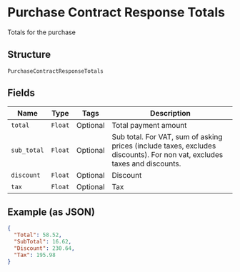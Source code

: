 
# Purchase Contract Response Totals

Totals for the purchase

## Structure

`PurchaseContractResponseTotals`

## Fields

| Name | Type | Tags | Description |
|  --- | --- | --- | --- |
| `total` | `Float` | Optional | Total payment amount |
| `sub_total` | `Float` | Optional | Sub total. For VAT, sum of asking prices (include taxes, excludes discounts). For non vat, excludes taxes and discounts. |
| `discount` | `Float` | Optional | Discount |
| `tax` | `Float` | Optional | Tax |

## Example (as JSON)

```json
{
  "Total": 58.52,
  "SubTotal": 16.62,
  "Discount": 230.64,
  "Tax": 195.98
}
```

